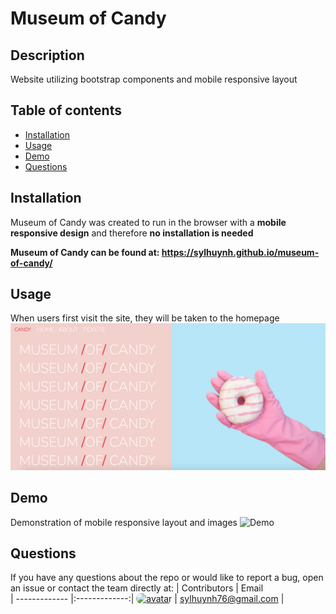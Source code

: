 
# Museum of Candy

## Description 
Website utilizing bootstrap components and mobile responsive layout

## Table of contents
* [Installation](#installation)
* [Usage](#usage)
* [Demo](#demo)
* [Questions](#questions)

## Installation
Museum of Candy was created to run in the browser with a **mobile responsive design** and therefore **no installation is needed**

**Museum of Candy can be found at: https://sylhuynh.github.io/museum-of-candy/**

## Usage
When users first visit the site, they will be taken to the homepage 
![Homepage](imgs/homepage.jpg)

## Demo
Demonstration of mobile responsive layout and images
![Demo](imgs/demo.gif)

## Questions

If you have any questions about the repo or would like to report a bug, open an issue or contact the team directly at:
| Contributors       | Email        
| ------------- |:-------------:|
[<img src="https://avatars2.githubusercontent.com/u/60867374?v=4" alt="avatar" style="border-radius: 75px" width="75"/>](https://https://github.com/sylhuynh)   | sylhuynh76@gmail.com |